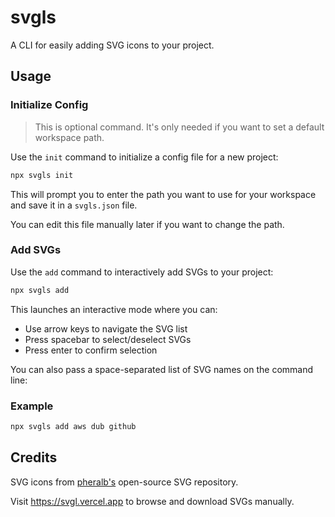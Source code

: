 # svgls

A CLI for easily adding SVG icons to your project.

## Usage

### Initialize Config

> This is optional command. It's only needed if you want to set a default workspace path.

Use the `init` command to initialize a config file for a new project:

```bash
npx svgls init
```

This will prompt you to enter the path you want to use for your workspace and save it in a `svgls.json` file.

You can edit this file manually later if you want to change the path.

### Add SVGs

Use the `add` command to interactively add SVGs to your project:

```bash
npx svgls add
```

This launches an interactive mode where you can:

- Use arrow keys to navigate the SVG list
- Press spacebar to select/deselect SVGs
- Press enter to confirm selection


You can also pass a space-separated list of SVG names on the command line:

### Example

```bash
npx svgls add aws dub github
```

## Credits

SVG icons from [pheralb's](https://twitter.com/pheralb_) open-source SVG repository.

Visit https://svgl.vercel.app to browse and download SVGs manually.
